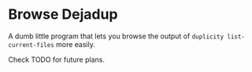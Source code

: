# Browse Dejadup

A dumb little program that lets you browse the output of `duplicity list-current-files` more easily.

Check TODO for future plans.
